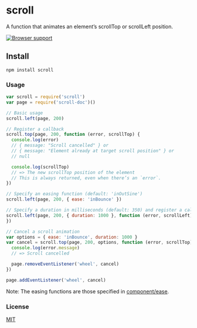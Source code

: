 # scroll
A function that animates an element’s scrollTop or scrollLeft position.

[![Browser support](https://ci.testling.com/michaelrhodes/scroll.png)](https://ci.testling.com/michaelrhodes/scroll)

## Install
```
npm install scroll
```

### Usage
``` js
var scroll = require('scroll')
var page = require('scroll-doc')()

// Basic usage
scroll.left(page, 200)

// Register a callback
scroll.top(page, 200, function (error, scrollTop) {
  console.log(error)
  // { message: "Scroll cancelled" } or
  // { message: "Element already at target scroll position" } or
  // null

  console.log(scrollTop)
  // => The new scrollTop position of the element
  // This is always returned, even when there’s an `error`.
})

// Specify an easing function (default: 'inOutSine')
scroll.left(page, 200, { ease: 'inBounce' })

// Specify a duration in milliseconds (default: 350) and register a callback.
scroll.left(page, 200, { duration: 1000 }, function (error, scrollLeft) {
})

// Cancel a scroll animation 
var options = { ease: 'inBounce', duration: 1000 }
var cancel = scroll.top(page, 200, options, function (error, scrollTop) {
  console.log(error.message)
  // => Scroll cancelled

  page.removeEventListener('wheel', cancel)
})

page.addEventListener('wheel', cancel)
```

Note: The easing functions are those specified in [component/ease](https://github.com/component/ease).

### License
[MIT](http://opensource.org/licenses/MIT)

